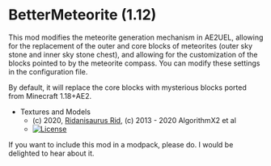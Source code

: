 # BetterMeteorite (1.12)

This mod modifies the meteorite generation mechanism in AE2UEL, allowing for the replacement of the outer and core blocks of meteorites (outer sky stone and inner sky stone chest), and allowing for the customization of the blocks pointed to by the meteorite compass. You can modify these settings in the configuration file.

By default, it will replace the core blocks with mysterious blocks ported from Minecraft 1.18+AE2.

* Textures and Models
    - (c) 2020, [Ridanisaurus Rid](https://github.com/Ridanisaurus/), (c) 2013 - 2020 AlgorithmX2 et al
    - [![License](https://img.shields.io/badge/License-CC%20BY--NC--SA%203.0-yellow.svg?style=flat-square)](https://creativecommons.org/licenses/by-nc-sa/3.0/)

If you want to include this mod in a modpack, please do. I would be delighted to hear about it.